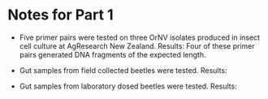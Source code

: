 # Notes for Part 1

* Five primer pairs were tested on three OrNV isolates produced in insect cell culture at AgResearch New Zealand. 
Results: Four of these primer pairs generated DNA fragments of the expected length.

* Gut samples from field collected beetles were tested. Results:



* Gut samples from laboratory dosed beetles were tested. Results:
